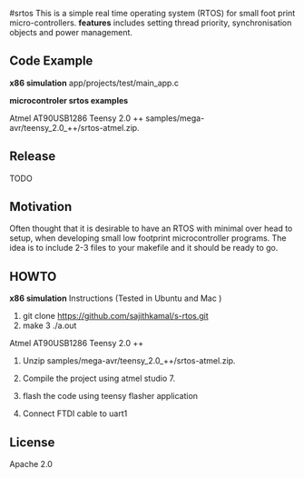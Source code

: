 #srtos
This is a simple real time operating system (RTOS) for small foot print micro-controllers.
**features** includes setting thread priority, synchronisation objects  and power management. 

## Code Example
**x86 simulation**
   app/projects/test/main_app.c

**microcontroler srtos   examples**

Atmel AT90USB1286  Teensy 2.0 ++
samples/mega-avr/teensy_2.0_++/srtos-atmel.zip. 

## Release
TODO

## Motivation

Often thought that it is desirable to have an RTOS with minimal over head to setup,  when developing small low footprint microcontroller programs.
The idea is to include 2-3 files to your makefile and it should be ready to go.  

## HOWTO 

**x86 simulation**
Instructions (Tested in Ubuntu and Mac )
1. git clone https://github.com/sajithkamal/s-rtos.git
2. make
3 ./a.out


Atmel AT90USB1286  Teensy 2.0 ++
1. Unzip samples/mega-avr/teensy_2.0_++/srtos-atmel.zip. 

2. Compile the project  using atmel studio 7. 

3. flash the code using teensy flasher application  

4. Connect FTDI cable to uart1 

## License
Apache 2.0

